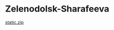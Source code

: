 # Zelenodolsk-Sharafeeva
[static.zip](https://github.com/roza45/Zelenodolsk-Sharafeeva/files/10714564/static.zip)
